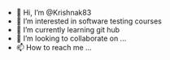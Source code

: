 - 👋 Hi, I’m @Krishnak83
- 👀 I’m interested in software testing courses
- 🌱 I’m currently learning git hub
- 💞️ I’m looking to collaborate on ...
- 📫 How to reach me ...

<!---
Krishnak83/Krishnak83 is a ✨ special ✨ repository because its `README.md` (this file) appears on your GitHub profile.
You can click the Preview link to take a look at your changes.
--->
